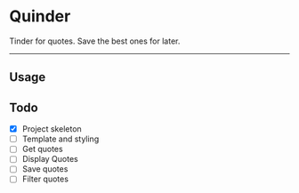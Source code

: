 # Quinder

Tinder for quotes. Save the best ones for later.

---

## Usage


## Todo

- [x] Project skeleton
- [ ] Template and styling
- [ ] Get quotes
- [ ] Display Quotes
- [ ] Save quotes
- [ ] Filter quotes